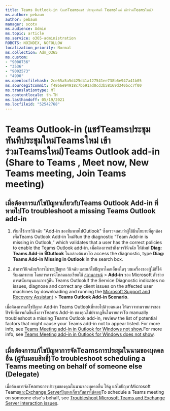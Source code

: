 ```yaml
---
title: Teams Outlook-in (แชร์Teamsแชร์ ประชุมทันที Teamsใหม่ เข้าร่วมTeamsใหม่)
ms.author: pebaum
author: pebaum
manager: scotv
ms.audience: Admin
ms.topic: article
ms.service: o365-administration
ROBOTS: NOINDEX, NOFOLLOW
localization_priority: Normal
ms.collection: Adm_O365
ms.custom:
- "9000736"
- "3536"
- "9002573"
- "4990"
ms.openlocfilehash: 2ce65a5a5d425d41a127541ee738b6e947a41b05
ms.sourcegitcommit: f4866e94918c7b591ad0cd3b58169d340bcc7f00
ms.translationtype: MT
ms.contentlocale: th-TH
ms.lasthandoff: 05/19/2021
ms.locfileid: "52542768"
---
```

# <a name="teams-outlook-add-in-share-to-teams--meet-now-new-teams-meeting-join-teams-meeting"></a><span data-ttu-id="8433c-102">Teams Outlook-in (แชร์Teamsประชุมทันทีประชุมใหม่Teamsใหม่ เข้าร่วมTeamsใหม่)</span><span class="sxs-lookup"><span data-stu-id="8433c-102">Teams Outlook add-in (Share to Teams , Meet now, New Teams meeting, Join Teams meeting)</span></span>

## <a name="to-troubleshoot-a-missing-teams-outlook-add-in"></a><span data-ttu-id="8433c-103">เมื่อต้องการแก้ไขปัญหาเกี่ยวกับTeams Outlook Add-in ที่หายไป</span><span class="sxs-lookup"><span data-stu-id="8433c-103">To troubleshoot a missing Teams Outlook add-in</span></span>

1. <span data-ttu-id="8433c-104">เรียกใช้การวินิจฉัย "Add-in ของทีมหายไปOutlook" ซึ่งตรวจสอบว่าผู้ใช้มีนโยบายที่ถูกต้องเพื่อTeams Outlook Add-in ใหม่</span><span class="sxs-lookup"><span data-stu-id="8433c-104">Run the diagnostic “Team Add-in is missing in Outlook,” which validates that a user has the correct policies to enable the Teams Outlook add-in.</span></span> <span data-ttu-id="8433c-105">เมื่อต้องการเข้าถึงการวินิจฉัย ให้พิมพ์ **Diag: Teams Add-in ที่Outlook** ในกล่องค้นหา</span><span class="sxs-lookup"><span data-stu-id="8433c-105">To access the diagnostic, type **Diag: Teams Add-in Missing in Outlook** in the search box.</span></span>

1. <span data-ttu-id="8433c-106">ถ้าการวินิจฉัยบริการไม่ระบุปัญหา วินิจฉัย และแก้ไขปัญหาไคลเอ็นต์ใดๆ บนเครื่องของผู้ใช้ที่ได้รับผลกระทบ โดยการดาวน์โหลดและเรียกใช้ [สถานการณ์](https://aka.ms/SaRA-TeamsAddInScenario)  >  **Add-in** ของ Microsoft ตัวช่วยการสนับสนุนและการกู้คืน Teams Outlook</span><span class="sxs-lookup"><span data-stu-id="8433c-106">If the Service Diagnostic indicates no issues, diagnose and correct any client issues on the affected user machines  by downloading and running the [Microsoft Support and Recovery Assistant](https://aka.ms/SaRA-TeamsAddInScenario) > **Teams Outlook Add-in Scenario**.</span></span>

<span data-ttu-id="8433c-107">เมื่อต้องการแก้ไขปัญหา Add-in Teams Outlookที่หายไปด้วยตนเอง ให้ตรวจทานรายการของปัจจัยที่อาจเกิดขึ้นซึ่งอาจTeams Add-in ของคุณไม่ปรากฏขึ้นในรายการ</span><span class="sxs-lookup"><span data-stu-id="8433c-107">To manually troubleshoot a missing Teams Outlook add-in, review the list of potential factors that might cause your Teams add-in not to appear listed.</span></span> <span data-ttu-id="8433c-108">For more info, see [Teams Meeting add-in in Outlook for Windows not show](/microsoftteams/teams-add-in-for-outlook#teams-meeting-add-in-in-outlook-for-windows-does-not-show).</span><span class="sxs-lookup"><span data-stu-id="8433c-108">For more info, see [Teams Meeting add-in in Outlook for Windows does not show](/microsoftteams/teams-add-in-for-outlook#teams-meeting-add-in-in-outlook-for-windows-does-not-show).</span></span>

## <a name="to-troubleshoot-scheduling-a-teams-meeting-on-behalf-of-someone-else-delegate"></a><span data-ttu-id="8433c-109">เมื่อต้องการแก้ไขปัญหาการจัดTeamsการประชุมในนามของบุคคลอื่น (ผู้รับมอบสิทธิ์)</span><span class="sxs-lookup"><span data-stu-id="8433c-109">To troubleshoot scheduling a Teams meeting on behalf of someone else (Delegate)</span></span>

<span data-ttu-id="8433c-110">เมื่อต้องการจัดTeamsการประชุมของคุณในนามของบุคคลอื่น ให้ดู แก้ไขปัญหาMicrosoft Teams[และExchange Serverปัญหาเกี่ยวกับการโต้ตอบ](/microsoftteams/troubleshoot/known-issues/teams-exchange-interaction-issue)</span><span class="sxs-lookup"><span data-stu-id="8433c-110">To schedule a Teams meeting on someone else's behalf, see [Troubleshoot Microsoft Teams and Exchange Server interaction issues](/microsoftteams/troubleshoot/known-issues/teams-exchange-interaction-issue).</span></span>
